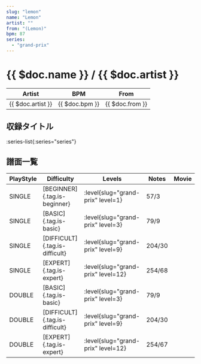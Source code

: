 ```yaml
---
slug: "lemon"
name: "Lemon"
artist: ""
from: "(Lemon)"
bpm: 87
series:
  - "grand-prix"
---
```


# {{ $doc.name }} / {{ $doc.artist }}

|Artist|BPM|From|
|------|---|----|
|{{ $doc.artist }}|{{ $doc.bpm }}|{{ $doc.from }}|

## 収録タイトル

:series-list{:series="series"}

## 譜面一覧

|PlayStyle|Difficulty|Levels|Notes|Movie|
|---------|----------|------|-----|-----|
|SINGLE|[BEGINNER]{.tag.is-beginner}|<div class="field is-grouped is-grouped-multiline"> :level{slug="grand-prix" level=1}</div>|57/3||
|SINGLE|[BASIC]{.tag.is-basic}|<div class="field is-grouped is-grouped-multiline"> :level{slug="grand-prix" level=3}</div>|79/9||
|SINGLE|[DIFFICULT]{.tag.is-difficult}|<div class="field is-grouped is-grouped-multiline"> :level{slug="grand-prix" level=9}</div>|204/30||
|SINGLE|[EXPERT]{.tag.is-expert}|<div class="field is-grouped is-grouped-multiline"> :level{slug="grand-prix" level=12}</div>|254/68||
|DOUBLE|[BASIC]{.tag.is-basic}|<div class="field is-grouped is-grouped-multiline"> :level{slug="grand-prix" level=3}</div>|79/9||
|DOUBLE|[DIFFICULT]{.tag.is-difficult}|<div class="field is-grouped is-grouped-multiline"> :level{slug="grand-prix" level=9}</div>|204/30||
|DOUBLE|[EXPERT]{.tag.is-expert}|<div class="field is-grouped is-grouped-multiline"> :level{slug="grand-prix" level=12}</div>|254/67||
